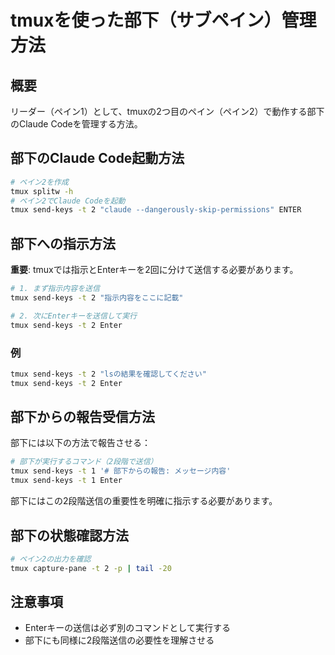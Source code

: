 # tmuxを使った部下（サブペイン）管理方法

## 概要

リーダー（ペイン1）として、tmuxの2つ目のペイン（ペイン2）で動作する部下のClaude Codeを管理する方法。

## 部下のClaude Code起動方法

```bash
# ペイン2を作成
tmux splitw -h
# ペイン2でClaude Codeを起動
tmux send-keys -t 2 "claude --dangerously-skip-permissions" ENTER
```

## 部下への指示方法

**重要**: tmuxでは指示とEnterキーを2回に分けて送信する必要があります。

```bash
# 1. まず指示内容を送信
tmux send-keys -t 2 "指示内容をここに記載"

# 2. 次にEnterキーを送信して実行
tmux send-keys -t 2 Enter
```

### 例

```bash
tmux send-keys -t 2 "lsの結果を確認してください"
tmux send-keys -t 2 Enter
```

## 部下からの報告受信方法

部下には以下の方法で報告させる：

```bash
# 部下が実行するコマンド（2段階で送信）
tmux send-keys -t 1 '# 部下からの報告: メッセージ内容'
tmux send-keys -t 1 Enter
```

部下にはこの2段階送信の重要性を明確に指示する必要があります。

## 部下の状態確認方法

```bash
# ペイン2の出力を確認
tmux capture-pane -t 2 -p | tail -20
```

## 注意事項

- Enterキーの送信は必ず別のコマンドとして実行する
- 部下にも同様に2段階送信の必要性を理解させる
